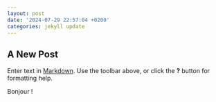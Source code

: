 ```yaml
---
layout: post
date: '2024-07-29 22:57:04 +0200'
categories: jekyll update
---
```

## A New Post

Enter text in [Markdown](http://daringfireball.net/projects/markdown/). Use the toolbar above, or click the **?** button for formatting help.

Bonjour !
